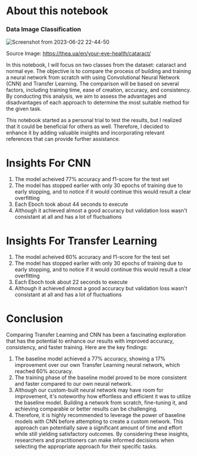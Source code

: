 # About this notebook

### Data Image Classification
![Screenshot from 2023-06-22 22-44-50](https://github.com/moonarina/Cataract_And_Normal_Eye_Image_Classification/assets/114307876/e1a9f0a0-fc10-4a7c-a7f4-7b4b65ef240c)

Source Image: https://thea.ua/en/your-eye-health/cataract/

In this notebook, I will focus on two classes from the dataset: cataract and normal eye. The objective is to compare the process of building and training a neural network from scratch with using Convolutional Neural Network (CNN) and Transfer Learning. The comparison will be based on several factors, including training time, ease of creation, accuracy, and consistency. By conducting this analysis, we aim to assess the advantages and disadvantages of each approach to determine the most suitable method for the given task.

This notebook started as a personal trial to test the results, but I realized that it could be beneficial for others as well. Therefore, I decided to enhance it by adding valuable insights and incorporating relevant references that can provide further assistance.

# Insights For CNN

1. The model acheived 77% accuracy and f1-score for the test set
2. The model has stopped earlier with only 30 epochs of training due to early stopping, and to notice if it would continue this would result a clear overfitting
3. Each Eboch took about 44 seconds to execute
4. Although it achieved almost a good accuracy but validation loss wasn't consistant at all and has a lot of fluctuations

# Insights For Transfer Learning

1. The model acheived 60% accuracy and f1-score for the test set
2. The model has stopped earlier with only 30 epochs of training due to early stopping, and to notice if it would continue this would result a clear overfitting
3. Each Eboch took about 22 seconds to execute
4. Although it achieved almost a good accuracy but validation loss wasn't consistant at all and has a lot of fluctuations

# Conclusion

Comparing Transfer Learning and CNN has been a fascinating exploration that has the potential to enhance our results with improved accuracy, consistency, and faster training. Here are the key findings:
1. The baseline model achieved a 77% accuracy, showing a 17% improvement over our own Transfer Learning neural network, which reached 60% accuracy.
2. The training phase of the baseline model proved to be more consistent and faster compared to our own neural network.
3. Although our custom-built neural network may have room for improvement, it's noteworthy how effortless and efficient it was to utilize the baseline model. Building a network from scratch, fine-tuning it, and achieving comparable or better results can be challenging.
4. Therefore, it is highly recommended to leverage the power of baseline models with CNN before attempting to create a custom network. This approach can potentially save a significant amount of time and effort while still yielding satisfactory outcomes.
By considering these insights, researchers and practitioners can make informed decisions when selecting the appropriate approach for their specific tasks.
